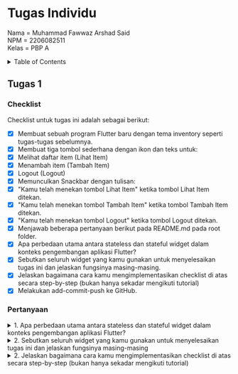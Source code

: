 # Tugas Individu
Nama    =   Muhammad Fawwaz Arshad Said<br>
NPM     =   2206082511<br>
Kelas   =   PBP A<br>

<details>
  <summary>Table of Contents</summary>
  <ol>
    <li>
      <a href="#tugas1">Tugas 1</a>
      <ul>
        <li><a href="#checklist">Checklist</a></li>
        <li><a href="#pertanyaan">Pertanyaan</a></li>
      </ul>
    </li>
  </ol>
</details>

## Tugas 1
### Checklist
Checklist untuk tugas ini adalah sebagai berikut:
- [x] Membuat sebuah program Flutter baru dengan tema inventory seperti tugas-tugas sebelumnya.
- [x] Membuat tiga tombol sederhana dengan ikon dan teks untuk:
- [x] Melihat daftar item (Lihat Item)
- [x] Menambah item (Tambah Item)
- [x] Logout (Logout)
- [x] Memunculkan Snackbar dengan tulisan:
- [x] "Kamu telah menekan tombol Lihat Item" ketika tombol Lihat Item ditekan.
- [x] "Kamu telah menekan tombol Tambah Item" ketika tombol Tambah Item ditekan.
- [x] "Kamu telah menekan tombol Logout" ketika tombol Logout ditekan.
- [x] Menjawab beberapa pertanyaan berikut pada README.md pada root folder.
- [x] Apa perbedaan utama antara stateless dan stateful widget dalam konteks pengembangan aplikasi Flutter?
- [x] Sebutkan seluruh widget yang kamu gunakan untuk menyelesaikan tugas ini dan jelaskan fungsinya masing-masing.
- [x] Jelaskan bagaimana cara kamu mengimplementasikan checklist di atas secara step-by-step (bukan hanya sekadar mengikuti tutorial)
- [x] Melakukan add-commit-push ke GitHub.

### Pertanyaan
<details>
  <summary>1. Apa perbedaan utama antara stateless dan stateful widget dalam konteks pengembangan aplikasi Flutter?</summary>

  Stateless Widget
  1. **Widget Tetap**: Stateless Widget adalah seperti gambar atau kartu pos. Mereka tidak bisa berubah atau menyimpan informasi yang bisa diubah selama aplikasi berjalan.
  2. **Ringan dan Cepat**: Stateless Widget bekerja dengan cepat dan memerlukan sedikit sumber daya karena mereka tidak punya memori internal yang perlu diperbarui.
  3. **Cocok untuk Tampilan Statis**: Stateless Widget ideal digunakan untuk elemen tampilan yang tidak perlu berubah, seperti teks sederhana atau ikon.

  Stateful Widget (Widget Dengan Memori):
  1. **Widget yang Bisa Mengingat**: Stateful Widget memiliki kemampuan untuk "mengingat" atau menyimpan data dan bisa berubah selama aplikasi berjalan.
  2. **Pembaruan dan Interaksi Dinamis**: Stateful Widget berguna untuk elemen tampilan yang perlu berubah atau berinteraksi secara dinamis dengan pengguna, seperti daftar yang bisa di-scroll atau formulir yang memerlukan input dari pengguna.
  3. **Mengizinkan Perubahan**: Ketika data di dalamnya berubah, Stateful Widget dapat memperbarui tampilan sesuai dengan perubahan tersebut.
  Jadi, perbedaan utama terletak pada kemampuan stateful widget untuk menyimpan dan mengelola keadaan internal yang dapat berubah, sementara stateless widget bersifat statis dan tidak memiliki keadaan. Pemilihan antara keduanya tergantung pada kebutuhan aplikasi. Untuk penggunaan elemen yang tetap, gunakan stateless widget. Stateful widget digunakan untuk elemen yang memerlukan pembaruan atau interaksi dinamis.
</details>
<details>
  <summary>2. Sebutkan seluruh widget yang kamu gunakan untuk menyelesaikan tugas ini dan jelaskan fungsinya masing-masing</summary>

  1. **Beranda (StatelessWidget)**: Ini adalah widget utama yang digunakan untuk membuat halaman beranda aplikasi. Ini mengatur tata letak umum dan berisi elemen-elemen lain seperti AppBar, SingleChildScrollView, dan GridView.
  2. **Scaffold**: Scaffold adalah sebuah widget yang menyediakan kerangka kerja dasar untuk halaman aplikasi. Ini berisi properti seperti AppBar dan body, yang memungkinkan untuk menambahkan elemen-elemen UI ke dalamnya.
  3. **AppBar**: Widget ini digunakan untuk membuat AppBar di bagian atas halaman. Ini menampilkan judul "Mumumiaw Petcare" di dalam AppBar.
  4. **SingleChildScrollView**: SingleChildScrollView digunakan untuk mengizinkan konten di dalamnya dapat di-scroll jika lebih panjang dari layar. Ini memungkinkan konten yang terlalu panjang untuk ditampilkan dengan baik pada layar.
  5. **Column**: Column adalah widget yang mengatur elemen-elemen anaknya dalam satu kolom vertikal. Di dalam Column, kita dapat meletakkan elemen-elemen seperti teks dan GridView.
  6. **GridView.count**: Ini digunakan untuk membuat grid dengan jumlah kolom yang telah ditentukan. Grid ini berisi item-item yang diambil dari daftar items.
  7. **ShopItem**: Ini adalah kelas yang digunakan untuk merepresentasikan item dalam grid toko. Ini memiliki properti seperti nama, ikon, warna latar belakang kartu, warna teks, dan warna ikon. Ini digunakan untuk menginisialisasi item-item dalam daftar items.
  8. **ShopCard**: Ini adalah widget yang digunakan untuk menampilkan setiap item dalam grid toko. Ini menerima sebuah objek ShopItem dan membuat kartu dengan ikon, teks, dan latar belakang sesuai dengan properti yang ada pada objek ShopItem.
</details>
<details>
  <summary>2. Jelaskan bagaimana cara kamu mengimplementasikan checklist di atas secara step-by-step (bukan hanya sekadar mengikuti tutorial)</summary>

</details>